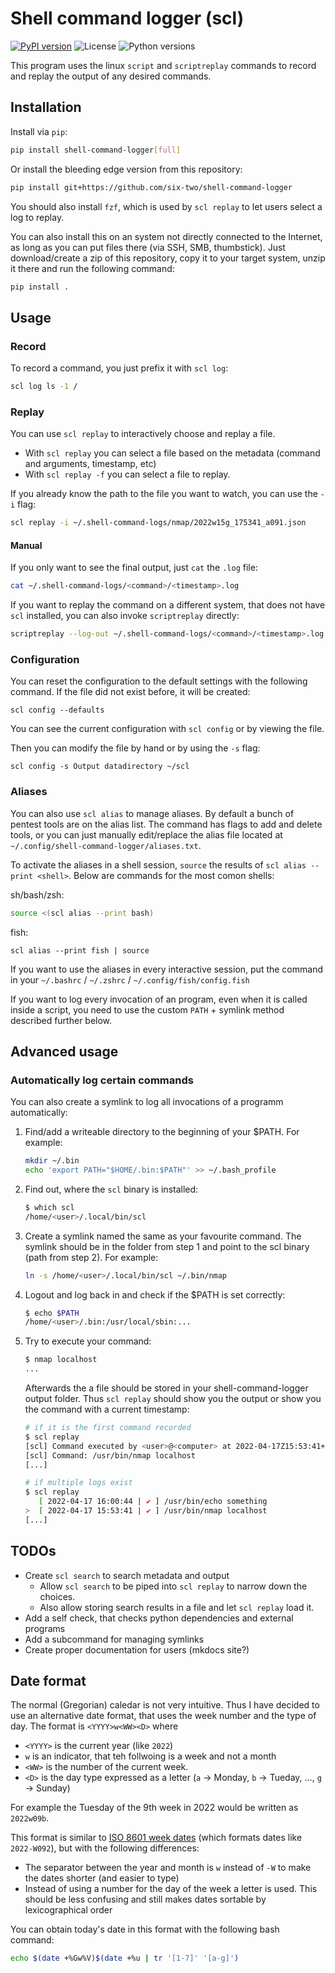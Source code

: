 # Shell command logger (scl)
[![PyPI version](https://img.shields.io/pypi/v/shell_command_logger)](https://pypi.org/project/shell_command_logger/)
![License](https://img.shields.io/pypi/l/shell_command_logger)
![Python versions](https://img.shields.io/pypi/pyversions/shell_command_logger)

This program uses the linux `script` and `scriptreplay` commands to record and replay the output of any desired commands.

## Installation

Install via `pip`:
```bash
pip install shell-command-logger[full]
```

Or install the bleeding edge version from this repository:
```bash
pip install git+https://github.com/six-two/shell-command-logger
```

You should also install `fzf`, which is used by `scl replay` to let users select a log to replay.

You can also install this on an system not directly connected to the Internet, as long as you can put files there (via SSH, SMB, thumbstick).
Just download/create a zip of this repository, copy it to your target system, unzip it there and run the following command:
```bash
pip install .
```

## Usage

### Record

To record a command, you just prefix it with `scl log`:

```bash
scl log ls -1 /
```


### Replay

You can use `scl replay` to interactively choose and replay a file.

- With `scl replay` you can select a file based on the metadata (command and arguments, timestamp, etc)
- With `scl replay -f` you can select a file to replay.

If you already know the path to the file you want to watch, you can use the `-i` flag:

```bash
scl replay -i ~/.shell-command-logs/nmap/2022w15g_175341_a091.json
```

#### Manual

If you only want to see the final output, just `cat` the `.log` file:

```bash
cat ~/.shell-command-logs/<command>/<timestamp>.log
```

If you want to replay the command on a different system, that does not have `scl` installed, you can also invoke `scriptreplay` directly:

```bash
scriptreplay --log-out ~/.shell-command-logs/<command>/<timestamp>.log --log-timing ~/.shell-command-logs/<command>/<timestamp>.time
```


### Configuration

You can reset the configuration to the default settings with the following command.
If the file did not exist before, it will be created:

```
scl config --defaults
```

You can see the current configuration with `scl config` or by viewing the file.

Then you can modify the file by hand or by using the `-s` flag:

```
scl config -s Output datadirectory ~/scl
```

### Aliases

You can also use `scl alias` to manage aliases.
By default a bunch of pentest tools are on the alias list.
The command has flags to add and delete tools, or you can just manually edit/replace the alias file located at `~/.config/shell-command-logger/aliases.txt`.

To activate the aliases in a shell session, `source` the results of `scl alias --print <shell>`.
Below are commands for the most comon shells:

sh/bash/zsh:
```bash
source <(scl alias --print bash)
```

fish:
```fish
scl alias --print fish | source
```

If you want to use the aliases in every interactive session, put the command in your `~/.bashrc` / `~/.zshrc` / `~/.config/fish/config.fish`

If you want to log every invocation of an program, even when it is called inside a script, you need to use the custom `PATH` + symlink method described further below.

## Advanced usage

### Automatically log certain commands

You can also create a symlink to log all invocations of a programm automatically:

1. Find/add a writeable directory to the beginning of your $PATH. For example:
    ```bash
    mkdir ~/.bin
    echo 'export PATH="$HOME/.bin:$PATH"' >> ~/.bash_profile
    ```
2. Find out, where the `scl` binary is installed:
    ```bash
    $ which scl
    /home/<user>/.local/bin/scl
    ```
3. Create a symlink named the same as your favourite command. The symlink should be in the folder from step 1 and point to the scl binary (path from step 2). For example:
    ```bash
    ln -s /home/<user>/.local/bin/scl ~/.bin/nmap
    ```
4. Logout and log back in and check if the $PATH is set correctly:
    ```bash
    $ echo $PATH
    /home/<user>/.bin:/usr/local/sbin:...
    ```
5. Try to execute your command:
    ```bash
    $ nmap localhost
    ...
    ```
    Afterwards the a file should be stored in your shell-command-logger output folder.
    Thus `scl replay` should show you the output or show you the command with a current timestamp:
    ```bash
    # if it is the first command recorded
    $ scl replay
    [scl] Command executed by <user>@<computer> at 2022-04-17Z15:53:41+00:00
    [scl] Command: /usr/bin/nmap localhost
    [...]

    # if multiple logs exist
    $ scl replay
       [ 2022-04-17 16:00:44 | ✔ ] /usr/bin/echo something
    >  [ 2022-04-17 15:53:41 | ✔ ] /usr/bin/nmap localhost
    [...]
    ```




## TODOs

- Create `scl search` to search metadata and output
    - Allow `scl search` to be piped into `scl replay` to narrow down the choices.
    - Also allow storing search results in a file and let `scl replay` load it.
- Add a self check, that checks python dependencies and external programs
- Add a subcommand for managing symlinks
- Create proper documentation for users (mkdocs site?)

## Date format
The normal (Gregorian) caledar is not very intuitive.
Thus I have decided to use an alternative date format, that uses the week number and the type of day.
The format is `<YYYY>w<WW><D>` where

- `<YYYY>` is the current year (like `2022`)
- `w` is an indicator, that teh follwoing is a week and not a month
- `<WW>` is the number of the current week. 
- `<D>` is the day type expressed as a letter (`a` -> Monday, `b` -> Tueday, ..., `g` -> Sunday)

For example the Tuesday of the 9th week in 2022 would be written as `2022w09b`.

This format is similar to [ISO 8601 week dates](https://en.wikipedia.org/wiki/ISO_8601#Week_dates) (which formats dates like `2022-W092`), but with the following differences:

- The separator between the year and month is `w` instead of `-W` to make the dates shorter (and easier to type)
- Instead of using a number for the day of the week a letter is used.
This should be less confusing and still makes dates sortable by lexicographical order

You can obtain today's date in this format with the following bash command:
```bash
echo $(date +%Gw%V)$(date +%u | tr '[1-7]' '[a-g]')
```
